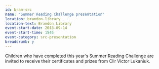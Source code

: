 ```yaml
---
id: bran-src
name: "Summer Reading Challenge presentation"
location: brandon-library
location-text: Brandon Library
event-start-date: 2018-09-14
event-start-time: 1545
event-category: src-presentation
breadcrumb: y
---
```


Children who have completed this year's Summer Reading Challenge are invited to receive their certificates and prizes from Cllr Victor Lukaniuk.
